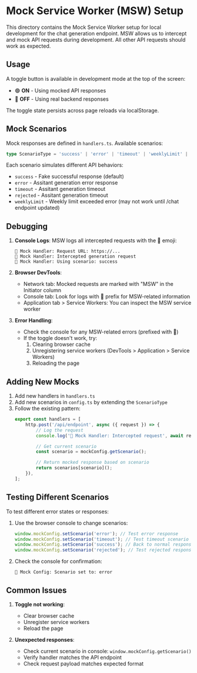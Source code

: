 # Mock Service Worker (MSW) Setup

This directory contains the Mock Service Worker setup for local development for the chat generation endpoint. MSW allows us to intercept and mock API requests during development. All other API requests should work as expected.

## Usage

A toggle button is available in development mode at the top of the screen:

- 🟢 **ON** - Using mocked API responses
- 🔴 **OFF** - Using real backend responses

The toggle state persists across page reloads via localStorage.

## Mock Scenarios

Mock responses are defined in `handlers.ts`. Available scenarios:

```typescript
type ScenarioType = 'success' | 'error' | 'timeout' | 'weeklyLimit' | 'rejected';
```

Each scenario simulates different API behaviors:

- `success` - Fake successful response (default)
- `error` - Assitant generation error response
- `timeout` - Assitant generation timeout
- `rejected` - Assitant generation timeout
- `weeklyLimit` - Weekly limit exceeded error (may not work until /chat endpoint updated)

## Debugging

1. **Console Logs**: MSW logs all intercepted requests with the 🔶 emoji:

    ```
    🔶 Mock Handler: Request URL: https://...
    🔶 Mock Handler: Intercepted generation request
    🔶 Mock Handler: Using scenario: success
    ```

2. **Browser DevTools**:

    - Network tab: Mocked requests are marked with "MSW" in the Initiator column
    - Console tab: Look for logs with 🔶 prefix for MSW-related information
    - Application tab > Service Workers: You can inspect the MSW service worker

3. **Error Handling**:
    - Check the console for any MSW-related errors (prefixed with 🔶)
    - If the toggle doesn't work, try:
        1. Clearing browser cache
        2. Unregistering service workers (DevTools > Application > Service Workers)
        3. Reloading the page

## Adding New Mocks

1. Add new handlers in `handlers.ts`
2. Add new scenarios in `config.ts` by extending the `ScenarioType`
3. Follow the existing pattern:
    ```typescript
    export const handlers = [
        http.post('/api/endpoint', async ({ request }) => {
            // Log the request
            console.log('🔶 Mock Handler: Intercepted request', await request.json());

            // Get current scenario
            const scenario = mockConfig.getScenario();

            // Return mocked response based on scenario
            return scenarios[scenario]();
        }),
    ];
    ```

## Testing Different Scenarios

To test different error states or responses:

1. Use the browser console to change scenarios:

    ```javascript
    window.mockConfig.setScenario('error'); // Test error response
    window.mockConfig.setScenario('timeout'); // Test timeout scenario
    window.mockConfig.setScenario('success'); // Back to normal responses
    window.mockConfig.setScenario('rejected'); // Test rejected response
    ```

2. Check the console for confirmation:
    ```
    🔶 Mock Config: Scenario set to: error
    ```

## Common Issues

1. **Toggle not working**:

    - Clear browser cache
    - Unregister service workers
    - Reload the page

2. **Unexpected responses**:
    - Check current scenario in console: `window.mockConfig.getScenario()`
    - Verify handler matches the API endpoint
    - Check request payload matches expected format
